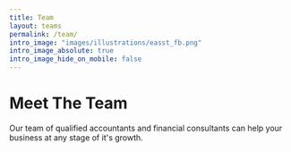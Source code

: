 ```yaml
---
title: Team
layout: teams
permalink: /team/
intro_image: "images/illustrations/easst_fb.png"
intro_image_absolute: true
intro_image_hide_on_mobile: false
---
```


# Meet The Team

Our team of qualified accountants and financial consultants can help your business at any stage of it's growth.
